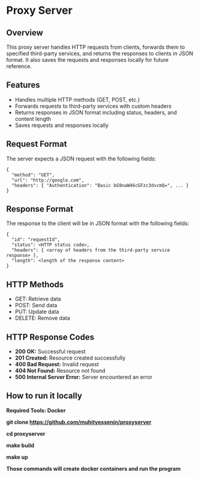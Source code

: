 Proxy Server 
============

Overview
--------

This proxy server handles HTTP requests from clients, forwards them to specified third-party services, and returns the responses to clients in JSON format. It also saves the requests and responses locally for future reference.

Features
--------

*   Handles multiple HTTP methods (GET, POST, etc.)
*   Forwards requests to third-party services with custom headers
*   Returns responses in JSON format including status, headers, and content length
*   Saves requests and responses locally

Request Format
--------------

The server expects a JSON request with the following fields:

    {
      "method": "GET",
      "url": "http://google.com",
      "headers": { "Authentication": "Basic bG9naW46cGFzc3dvcmQ=", ... }
    }

Response Format
---------------

The response to the client will be in JSON format with the following fields:

    {
      "id": "requestId",
      "status": <HTTP status code>,
      "headers": { <array of headers from the third-party service response> },
      "length": <length of the response content>
    }

    

HTTP Methods
------------

*   GET: Retrieve data
*   POST: Send data
*   PUT: Update data
*   DELETE: Remove data

HTTP Response Codes
-------------------

*   **200 OK:** Successful request
*   **201 Created:** Resource created successfully
*   **400 Bad Request:** Invalid request
*   **404 Not Found:** Resource not found
*   **500 Internal Server Error:** Server encountered an error
  
How to run it locally
------------------------
**Required Tools: Docker**

**git clone https://github.com/muhityessenin/proxyserver**

**cd proxyserver**

**make build**

**make up**

**Those commands will create docker containers and run the program**

